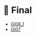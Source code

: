 # 📅 Final

<!--YPackage.YGitbookIntegration-tarafından-otomatik-oluşturulmuştur-->

- [GI06_1](GI06_1.pdf)
- [GI07](GI07.pdf)

<!--YPackage.YGitbookIntegration-tarafından-otomatik-oluşturulmuştur-->
